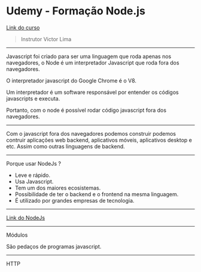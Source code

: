# Udemy - Formação Node.js 
[Link do curso](https://www.udemy.com/course/formacao-nodejs/)

> Instrutor Victor Lima
---

Javascript foi criado para ser uma linguagem que roda apenas nos navegadores, o Node é um interpretador Javascript
que roda fora dos navegadores.

O interpretador javascript do Google Chrome é o V8.

Um interpretador é um software responsável por entender os códigos javascripts e executa.

Portanto, com o node é possível rodar código javascript fora dos navegadores.

---
Com o javascript fora dos navegadores podemos construir podemos contruir aplicações web backend, aplicativos móveis,
aplicativos desktop e etc. Assim como outras linguagens de backend.

---
Porque usar NodeJs ?
* Leve e rápido.
* Usa Javascript.
* Tem um dos maiores ecosistemas.
* Possibilidade de ter o backend e o frontend na mesma linguagem.
* É utilizado por grandes empresas de tecnologia.

---
[Link do NodeJs](https://nodejs.org/en/)

---
Módulos

São pedaços de programas javascript.

---
HTTP





 
